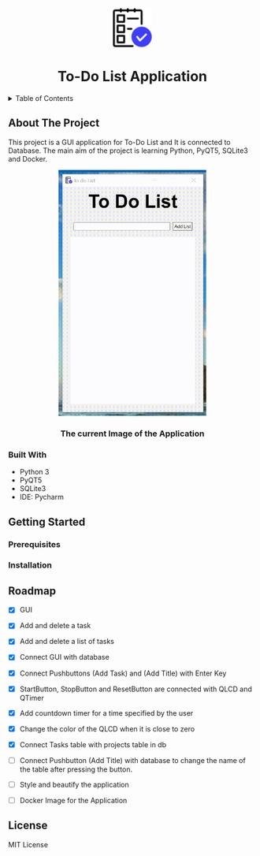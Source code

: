 <p align="center">
  <img width="80" <img src="Images/logo.png"/>
  <h1 align="center">To-Do List Application</h1>
</p>

<details>
  <summary>Table of Contents</summary>
 
  1. [About The Project](#about_the_project)
     * [Built With](#built_with)
  2. [Getting Started](#getting_started)
     * [Prerequisites](#prerequisites_)
     * [Installation](#installation_)
  3. [Roadmap](#roadmap_)
  4. [License](#license_)
</details>

## <a name="about_the_project"></a>About The Project
This project is a GUI application for To-Do List and It is connected to Database. The main aim of the project is learning Python, PyQT5, SQLite3 and Docker.

<p align="center">
  <img width="300" <img src="Images/app01.01.22.gif"/>
  <h3 align="center">The current Image of the Application</h3>
</p>

### <a name="built_with"></a>Built With
* Python 3
* PyQT5
* SQLite3
* IDE: Pycharm

## <a name="getting_started"></a>Getting Started
### <a name="prerequisites_"></a>Prerequisites
### <a name="installation_"></a>Installation
## <a name="roadmap_"></a>Roadmap
- [x] GUI
- [x] Add and delete a task 
- [x] Add and delete a list of tasks
- [x] Connect GUI with database
- [x] Connect Pushbuttons (Add Task) and (Add Title) with Enter Key
- [x] StartButton, StopButton and ResetButton are connected with QLCD and QTimer
- [x] Add countdown timer for a time specified by the user
- [x] Change the color of the QLCD when it is close to zero
- [x] Connect Tasks table with projects table in db
- [ ] Connect Pushbutton (Add Title)  with database to change the name of the table after pressing the button.
- [ ] Style and beautify the application
- [ ] Docker Image for the Application


## <a name="license_"></a>License
MIT License
